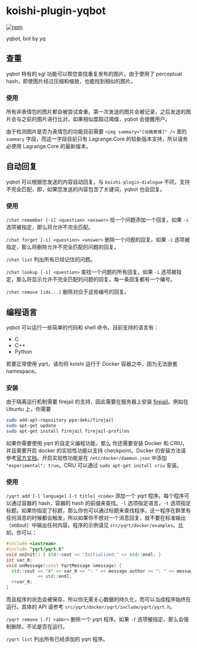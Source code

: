 # koishi-plugin-yqbot

[![npm](https://img.shields.io/npm/v/koishi-plugin-yqbot?style=flat-square)](https://www.npmjs.com/package/koishi-plugin-yqbot)

yqbot, bot by yq

## 查重

yqbot 特有的 sgl 功能可以帮您查找重复发布的图片。由于使用了 perceptual hash，即使图片经过压缩和缩放，也能找到相似的图片。

### 使用

所有非表情包的图片都会被尝试查重。第一次发送的图片会被记录，之后发送的图片会与之前的图片进行比对。如果相似度超过阈值，yqbot 会提醒用户。

由于检测图片是否为表情包的功能目前需要 `<img summary="[动画表情]" />` 里的 `summary` 字段，而这一字段目前只有 Lagrange.Core 的较新版本支持，所以请务必使用 Lagrange.Core 的最新版本。

## 自动回复

yqbot 可以根据您发送的内容自动回复。与 `koishi-plugin-dialogue` 不同，支持不完全匹配，即，如果您发送的内容包含了关键词，yqbot 也会回复。

### 使用

`/chat remember [-i] <question> <answer>` 给一个问题添加一个回复。如果 `-i` 选项被指定，那么将允许不完全匹配。

`/chat forget [-i] <question> <answer>` 删除一个问题的回复。如果 `-i` 选项被指定，那么将删除允许不完全匹配的问题的回复。

`/chat list` 列出所有已经记住的问题。

`/chat lookup [-i] <question>` 查找一个问题的所有回复。如果 `-i` 选项被指定，那么将显示允许不完全匹配的问题的回复。每一条回复都有一个编号。

`/chat remove [ids...]` 删除对应于这些编号的回复。

## 编程语言

yqbot 可以运行一些简单的代码和 shell 命令。目前支持的语言有：

- C
- C++
- Python

若要正常使用 yqrt，请勿将 koishi 运行于 Docker 容器之中，因为无法嵌套 namespace。

### 安装

由于隔离运行机制需要 firejail 的支持，因此需要在服务器上安装 [firejail](https://github.com/netblue30/firejail)。例如在 Ubuntu 上，你需要

```bash
sudo add-apt-repository ppa:deki/firejail
sudo apt-get update
sudo apt-get install firejail firejail-profiles
```

如果你需要使用 yqrt 的自定义编程功能，那么 你还需要安装 Docker 和 CRIU，并且需要开启 docker 的实验性功能以支持 checkpoint。Docker 的安装方法请参考[官方文档](https://docs.docker.com/engine/install/ubuntu/)。开启实验性功能是在 `/etc/docker/daemon.json` 中添加 `"experimental": true`。CRIU 可以通过 `sudo apt-get install criu` 安装。

### 使用

`/yqrt add [-l language] [-t title] <code>` 添加一个 yqrt 程序。每个程序可以通过容器的 hash，容器的 hash 的前缀来查找。`-l` 选项指定语言，`-t` 选项指定标题。如果你指定了标题，那么你也可以通过标题来查找程序。这一程序在群里有任何消息的时候都会触发，所以如果你不想对一个消息回复，就不要在标准输出（stdout）中输出任何内容。程序的示例请见 `src/yqrt/docker/examples`。比如，你可以：

```c++
#include <iostream>
#include "yqrt/yqrt.h"
void onInit() { std::cout << "Initialized." << std::endl; }
int var_0;
void onMessage(const YqrtMessage &message) {
  std::cout << "#" << var_0 << ": " << message.author << ": " << message.text
            << std::endl;
  ++var_0;
}
```

而且程序的状态会被保存，所以你无需关心数据的持久化，而可以当成程序始终在运行。具体的 API 请参考 `src/yqrt/docker/yqrt/include/yqrt/yqrt.h`。

`/yqrt remove [-f] <abbr>` 删除一个 yqrt 程序。如果 `-f` 选项被指定，那么会强制删除，不论是否在运行。

`/yqrt list` 列出所有已经添加的 yqrt 程序。
